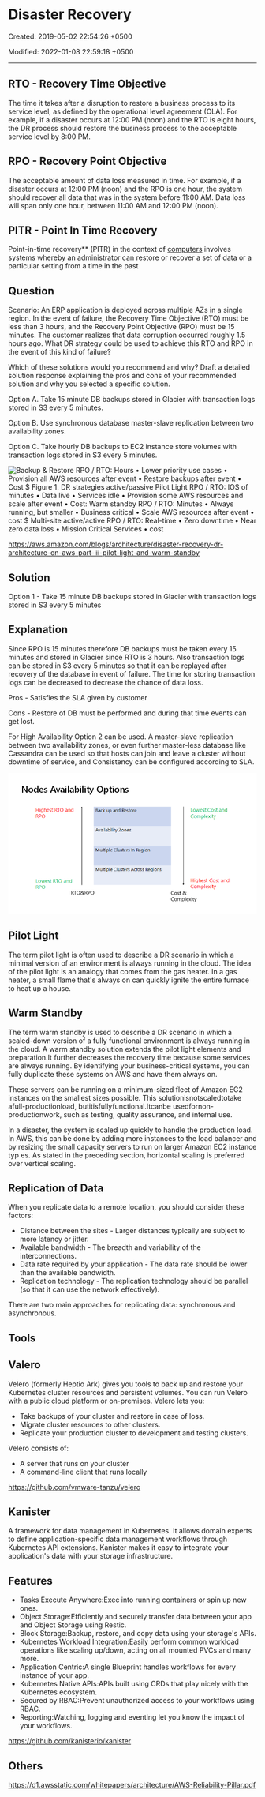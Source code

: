 # Disaster Recovery

Created: 2019-05-02 22:54:26 +0500

Modified: 2022-01-08 22:59:18 +0500

---

## RTO - Recovery Time Objective

The time it takes after a disruption to restore a business process to its service level, as defined by the operational level agreement (OLA). For example, if a disaster occurs at 12:00 PM (noon) and the RTO is eight hours, the DR process should restore the business process to the acceptable service level by 8:00 PM.

## RPO - Recovery Point Objective

The acceptable amount of data loss measured in time. For example, if a disaster occurs at 12:00 PM (noon) and the RPO is one hour, the system should recover all data that was in the system before 11:00 AM. Data loss will span only one hour, between 11:00 AM and 12:00 PM (noon).

## PITR - Point In Time Recovery

Point-in-time recovery** (PITR) in the context of [computers](https://en.wikipedia.org/wiki/Computer) involves systems whereby an administrator can restore or recover a set of data or a particular setting from a time in the past

## Question

Scenario: An ERP application is deployed across multiple AZs in a single region. In the event of failure, the Recovery Time Objective (RTO) must be less than 3 hours, and the Recovery Point Objective (RPO) must be 15 minutes. The customer realizes that data corruption occurred roughly 1.5 hours ago. What DR strategy could be used to achieve this RTO and RPO in the event of this kind of failure?

Which of these solutions would you recommend and why? Draft a detailed solution response explaining the pros and cons of your recommended solution and why you selected a specific solution.

Option A. Take 15 minute DB backups stored in Glacier with transaction logs stored in S3 every 5 minutes.

Option B. Use synchronous database master-slave replication between two availability zones.

Option C. Take hourly DB backups to EC2 instance store volumes with transaction logs stored in S3 every 5 minutes.

![Backup & Restore RPO / RTO: Hours • Lower priority use cases • Provision all AWS resources after event • Restore backups after event • Cost $ Figure 1. DR strategies active/passive Pilot Light RPO / RTO: IOS of minutes • Data live • Services idle • Provision some AWS resources and scale after event • Cost: $$ Warm standby RPO / RTO: Minutes • Always running, but smaller • Business critical • Scale AWS resources after event • cost $$$ Multi-site active/active RPO / RTO: Real-time • Zero downtime • Near zero data loss • Mission Critical Services • cost $$$$ ](../../media/DevOps-DevOps-Disaster-Recovery-image1.jpeg)

<https://aws.amazon.com/blogs/architecture/disaster-recovery-dr-architecture-on-aws-part-iii-pilot-light-and-warm-standby>

## Solution

Option 1 - Take 15 minute DB backups stored in Glacier with transaction logs stored in S3 every 5 minutes

## Explanation

Since RPO is 15 minutes therefore DB backups must be taken every 15 minutes and stored in Glacier since RTO is 3 hours. Also transaction logs can be stored in S3 every 5 minutes so that it can be replayed after recovery of the database in event of failure. The time for storing transaction logs can be decreased to decrease the chance of data loss.

Pros - Satisfies the SLA given by customer

Cons - Restore of DB must be performed and during that time events can get lost.

For High Availability Option 2 can be used. A master-slave replication between two availability zones, or even further master-less database like Cassandra can be used so that hosts can join and leave a cluster without downtime of service, and Consistency can be configured according to SLA.

![Nodes Availability Options Highest RTO and RPO Lowest RTO and RPO RTO&RPO Back up and Restore Availability Zones Multiple Clusters In Region Multiple Clusters Across Regi ons Lowest Cost and Complexity Highest Cost and Complexity Cost & Complexity ](../../media/DevOps-DevOps-Disaster-Recovery-image2.png)

## Pilot Light

The term pilot light is often used to describe a DR scenario in which a minimal version of an environment is always running in the cloud. The idea of the pilot light is an analogy that comes from the gas heater. In a gas heater, a small flame that's always on can quickly ignite the entire furnace to heat up a house.

## Warm Standby

The term warm standby is used to describe a DR scenario in which a scaled-down version of a fully functional environment is always running in the cloud. A warm standby solution extends the pilot light elements and preparation.It further decreases the recovery time because some services are always running. By identifying your business-critical systems, you can fully duplicate these systems on AWS and have them always on.

These servers can be running on a minimum-sized fleet of Amazon EC2 instances on the smallest sizes possible. This solutionisnotscaledtotake afull-productionload, butitisfullyfunctional.Itcanbe usedfornon-productionwork, such as testing, quality assurance, and internal use.

In a disaster, the system is scaled up quickly to handle the production load. In AWS, this can be done by adding more instances to the load balancer and by resizing the small capacity servers to run on larger Amazon EC2 instance typ es. As stated in the preceding section, horizontal scaling is preferred over vertical scaling.

## Replication of Data

When you replicate data to a remote location, you should consider these factors:

- Distance between the sites - Larger distances typically are subject to more latency or jitter.
- Available bandwidth - The breadth and variability of the interconnections.
- Data rate required by your application - The data rate should be lower than the available bandwidth.
- Replication technology - The replication technology should be parallel (so that it can use the network
    effectively).

There are two main approaches for replicating data: synchronous and asynchronous.

## Tools

## Valero

Velero (formerly Heptio Ark) gives you tools to back up and restore your Kubernetes cluster resources and persistent volumes. You can run Velero with a public cloud platform or on-premises. Velero lets you:

- Take backups of your cluster and restore in case of loss.
- Migrate cluster resources to other clusters.
- Replicate your production cluster to development and testing clusters.

Velero consists of:

- A server that runs on your cluster
- A command-line client that runs locally

<https://github.com/vmware-tanzu/velero>

## Kanister

A framework for data management in Kubernetes. It allows domain experts to define application-specific data management workflows through Kubernetes API extensions. Kanister makes it easy to integrate your application's data with your storage infrastructure.

## Features

- Tasks Execute Anywhere:Exec into running containers or spin up new ones.
- Object Storage:Efficiently and securely transfer data between your app and Object Storage using Restic.
- Block Storage:Backup, restore, and copy data using your storage's APIs.
- Kubernetes Workload Integration:Easily perform common workload operations like scaling up/down, acting on all mounted PVCs and many more.
- Application Centric:A single Blueprint handles workflows for every instance of your app.
- Kubernetes Native APIs:APIs built using CRDs that play nicely with the Kubernetes ecosystem.
- Secured by RBAC:Prevent unauthorized access to your workflows using RBAC.
- Reporting:Watching, logging and eventing let you know the impact of your workflows.

<https://github.com/kanisterio/kanister>

## Others

<https://d1.awsstatic.com/whitepapers/architecture/AWS-Reliability-Pillar.pdf>
